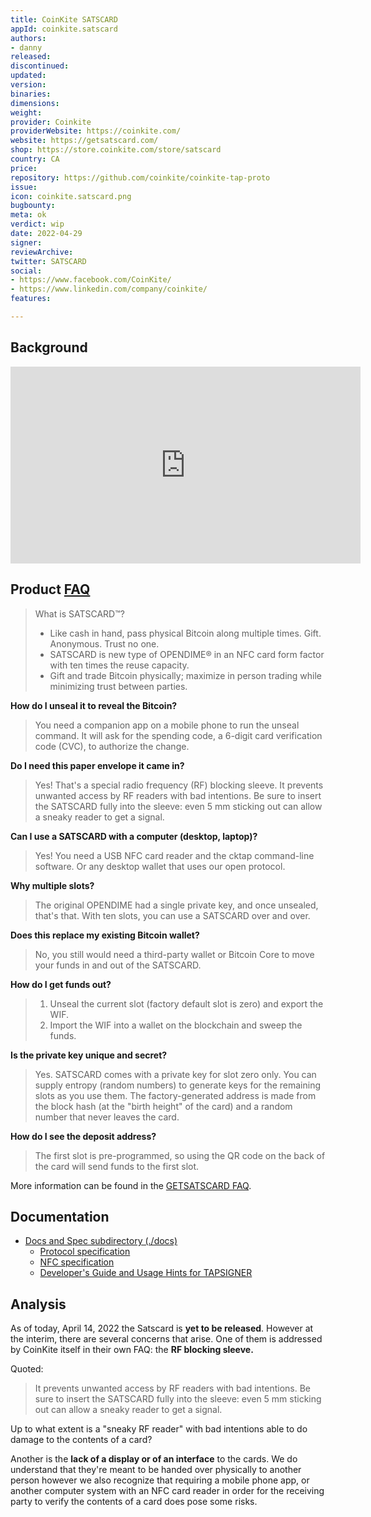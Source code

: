 ```yaml
---
title: CoinKite SATSCARD
appId: coinkite.satscard
authors:
- danny
released: 
discontinued: 
updated: 
version: 
binaries: 
dimensions: 
weight: 
provider: Coinkite
providerWebsite: https://coinkite.com/
website: https://getsatscard.com/
shop: https://store.coinkite.com/store/satscard
country: CA
price: 
repository: https://github.com/coinkite/coinkite-tap-proto
issue: 
icon: coinkite.satscard.png
bugbounty: 
meta: ok
verdict: wip
date: 2022-04-29
signer: 
reviewArchive: 
twitter: SATSCARD
social:
- https://www.facebook.com/CoinKite/
- https://www.linkedin.com/company/coinkite/
features: 

---
```


## Background 

<iframe width="560" height="315" src="https://www.youtube.com/embed/EwHeTfBPvtQ?start=1503" title="YouTube video player" frameborder="0" allow="accelerometer; autoplay; clipboard-write; encrypted-media; gyroscope; picture-in-picture" allowfullscreen></iframe>

## Product [FAQ](https://getsatscard.com/faq)

> What is SATSCARD™?<br />
> - Like cash in hand, pass physical Bitcoin along multiple times. Gift. Anonymous. Trust no one.
> - SATSCARD is new type of OPENDIME® in an NFC card form factor with ten times the reuse capacity.
> - Gift and trade Bitcoin physically; maximize in person trading while minimizing trust between parties.

**How do I unseal it to reveal the Bitcoin?**
> You need a companion app on a mobile phone to run the unseal command. It will ask for the spending code, a 6-digit card verification code (CVC), to authorize the change.

**Do I need this paper envelope it came in?**
> Yes! That's a special radio frequency (RF) blocking sleeve. It prevents unwanted access by RF readers with bad intentions. Be sure to insert the SATSCARD fully into the sleeve: even 5 mm sticking out can allow a sneaky reader to get a signal.

**Can I use a SATSCARD with a computer (desktop, laptop)?**
> Yes! You need a USB NFC card reader and the cktap command-line software. Or any desktop wallet that uses our open protocol.

**Why multiple slots?**
> The original OPENDIME had a single private key, and once unsealed, that's that. With ten slots, you can use a SATSCARD over and over.

**Does this replace my existing Bitcoin wallet?**
> No, you still would need a third-party wallet or Bitcoin Core to move your funds in and out of the SATSCARD.

**How do I get funds out?**
> 1. Unseal the current slot (factory default slot is zero) and export the WIF.
> 2. Import the WIF into a wallet on the blockchain and sweep the funds.

**Is the private key unique and secret?**
> Yes. SATSCARD comes with a private key for slot zero only. You can supply entropy (random numbers) to generate keys for the remaining slots as you use them. The factory-generated address is made from the block hash (at the "birth height" of the card) and a random number that never leaves the card.

**How do I see the deposit address?**
> The first slot is pre-programmed, so using the QR code on the back of the card will send funds to the first slot.

More information can be found in the [GETSATSCARD FAQ](https://getsatscard.com/faq).

## Documentation 

- [Docs and Spec subdirectory (./docs)](https://github.com/coinkite/coinkite-tap-proto/blob/master/docs)
  - [Protocol specification](https://github.com/coinkite/coinkite-tap-proto/blob/master/docs/protocol.md)
  - [NFC specification](https://github.com/coinkite/coinkite-tap-proto/blob/master/docs/nfc-spec.md)
  - [Developer's Guide and Usage Hints for TAPSIGNER](https://github.com/coinkite/coinkite-tap-proto/blob/master/docs/tapsigner-hints.md)
 
## Analysis 

As of today, April 14, 2022 the Satscard is **yet to be released**. However at the interim, there are several concerns that arise. One of them is addressed by CoinKite itself in their own FAQ: the **RF blocking sleeve.** 

Quoted:

> It prevents unwanted access by RF readers with bad intentions. Be sure to insert the SATSCARD fully into the sleeve: even 5 mm sticking out can allow a sneaky reader to get a signal.

Up to what extent is a "sneaky RF reader" with bad intentions able to do damage to the contents of a card?  

Another is the **lack of a display or of an interface** to the cards. We do understand that they're meant to be handed over physically to another person however we also recognize that requiring a mobile phone app, or another computer system with an NFC card reader in order for the receiving party to verify the contents of a card does pose some risks. 